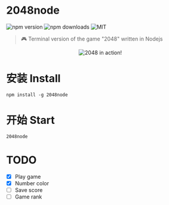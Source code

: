 # 2048node

![npm version](https://img.shields.io/npm/v/2048node.svg)
![npm downloads](https://img.shields.io/npm/dt/2048node.svg)
![MIT](https://img.shields.io/badge/license-MIT-blue.svg)


> 🎮 Terminal version of the game "2048" written in Nodejs

<p align="center">
    <img align="center" alt="2048 in action!" src="assets/demo.gif"></img>
</p>

# 安装 Install 

`
npm install -g 2048node
`

# 开始 Start

`
2048node
`


# TODO

- [x] Play game
- [x] Number color
- [ ] Save score
- [ ] Game rank